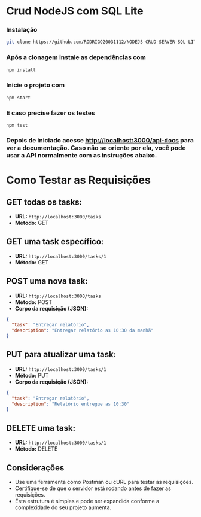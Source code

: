 # Crud NodeJS com SQL Lite

### Instalação

```bash
git clone https://github.com/RODRIGO20031112/NODEJS-CRUD-SERVER-SQL-LITE.git
```

### Após a clonagem instale as dependências com

```bash
npm install
```

### Inicie o projeto com

```bash
npm start
```

### E caso precise fazer os testes

```
npm test
```

### Depois de iniciado acesse <a href="http://localhost:3000/api-docs">http://localhost:3000/api-docs</a> para ver a documentação. Caso não se oriente por ela, você pode usar a API normalmente com as instruções abaixo.

# Como Testar as Requisições

## GET todas os tasks:

- **URL:** `http://localhost:3000/tasks`
- **Método:** GET

## GET uma task específico:

- **URL:** `http://localhost:3000/tasks/1`
- **Método:** GET

## POST uma nova task:

- **URL:** `http://localhost:3000/tasks`
- **Método:** POST
- **Corpo da requisição (JSON):**

```json
{
  "task": "Entregar relatório",
  "description": "Entregar relatório as 10:30 da manhã"
}
```

## PUT para atualizar uma task:

- **URL:** `http://localhost:3000/tasks/1`
- **Método:** PUT
- **Corpo da requisição (JSON):**

```json
{
  "task": "Entregar relatório",
  "description": "Relatório entregue as 10:30"
}
```

## DELETE uma task:

- **URL:** `http://localhost:3000/tasks/1`
- **Método:** DELETE

## Considerações

- Use uma ferramenta como Postman ou cURL para testar as requisições.
- Certifique-se de que o servidor está rodando antes de fazer as requisições.
- Esta estrutura é simples e pode ser expandida conforme a complexidade do seu projeto aumenta.
